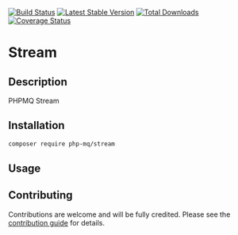 [![Build Status](https://travis-ci.org/php-mq/stream.svg?branch=master)](https://travis-ci.org/php-mq/stream)
[![Latest Stable Version](https://poser.pugx.org/php-mq/stream/v/stable)](https://packagist.org/packages/php-mq/stream) 
[![Total Downloads](https://poser.pugx.org/php-mq/stream/downloads)](https://packagist.org/packages/php-mq/stream) 
[![Coverage Status](https://coveralls.io/repos/github/php-mq/stream/badge.svg?branch=master)](https://coveralls.io/github/php-mq/stream?branch=master)

# Stream

## Description

PHPMQ Stream

## Installation

```bash
composer require php-mq/stream
```

## Usage

## Contributing

Contributions are welcome and will be fully credited. Please see the [contribution guide](.github/CONTRIBUTING.md) for details.


